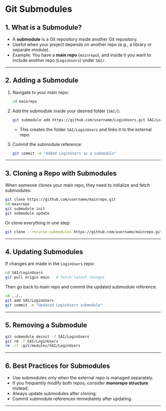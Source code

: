 # Git Submodules

## 1. What is a Submodule?
- A **submodule** is a Git repository inside another Git repository.  
- Useful when your project depends on another repo (e.g., a library or separate module).  
- Example: You have a **main repo** (`mainrepo`), and inside it you want to include another repo (`LoginUsers`) under `SAI/`.  

---

## 2. Adding a Submodule

1. Navigate to your main repo:  
   ```bash
   cd mainrepo
   ```

2. Add the submodule inside your desired folder (`SAI/`):  
   ```bash
   git submodule add https://github.com/username/LoginUsers.git SAI/LoginUsers
   ```

   - This creates the folder `SAI/LoginUsers` and links it to the external repo.  

3. Commit the submodule reference:  
   ```bash
   git commit -m "Added LoginUsers as a submodule"
   ```

---

## 3. Cloning a Repo with Submodules

When someone clones your main repo, they need to initialize and fetch submodules:  

```bash
git clone https://github.com/username/mainrepo.git
cd mainrepo
git submodule init
git submodule update
```

Or clone everything in one step:  

```bash
git clone --recurse-submodules https://github.com/username/mainrepo.git
```

---

## 4. Updating Submodules

If changes are made in the `LoginUsers` repo:  

```bash
cd SAI/LoginUsers
git pull origin main   # fetch latest changes
```

Then go back to main repo and commit the updated submodule reference:  

```bash
cd ../..
git add SAI/LoginUsers
git commit -m "Updated LoginUsers submodule"
```

---

## 5. Removing a Submodule

```bash
git submodule deinit -f SAI/LoginUsers
git rm -f SAI/LoginUsers
rm -rf .git/modules/SAI/LoginUsers
```

---

## 6. Best Practices for Submodules
- Use submodules only when the external repo is managed separately.  
- If you frequently modify both repos, consider **monorepo structure** instead.  
- Always update submodules after cloning.  
- Commit submodule references immediately after updating.  

---
